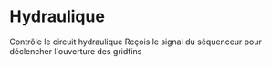 # Hydraulique
Contrôle le circuit hydraulique
Reçois le signal du séquenceur pour déclencher l'ouverture des gridfins